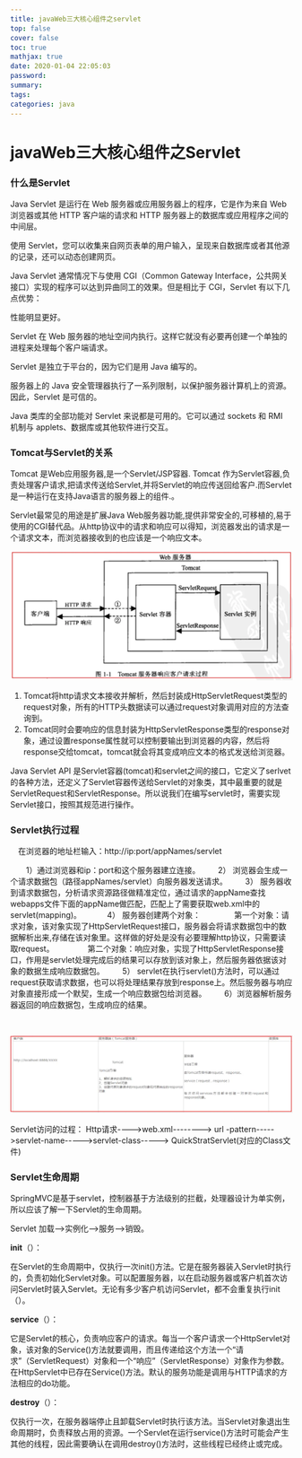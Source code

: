 ```yaml
---
title: javaWeb三大核心组件之servlet
top: false
cover: false
toc: true
mathjax: true
date: 2020-01-04 22:05:03
password:
summary:
tags:
categories: java
---
```


# javaWeb三大核心组件之Servlet

### 什么是Servlet

Java Servlet 是运行在 Web 服务器或应用服务器上的程序，它是作为来自 Web 浏览器或其他 HTTP 客户端的请求和 HTTP 服务器上的数据库或应用程序之间的中间层。

使用 Servlet，您可以收集来自网页表单的用户输入，呈现来自数据库或者其他源的记录，还可以动态创建网页。

Java Servlet 通常情况下与使用 CGI（Common Gateway Interface，公共网关接口）实现的程序可以达到异曲同工的效果。但是相比于 CGI，Servlet 有以下几点优势：

性能明显更好。

Servlet 在 Web 服务器的地址空间内执行。这样它就没有必要再创建一个单独的进程来处理每个客户端请求。

Servlet 是独立于平台的，因为它们是用 Java 编写的。

服务器上的 Java 安全管理器执行了一系列限制，以保护服务器计算机上的资源。因此，Servlet 是可信的。

Java 类库的全部功能对 Servlet 来说都是可用的。它可以通过 sockets 和 RMI 机制与 applets、数据库或其他软件进行交互。

### Tomcat与Servlet的关系

Tomcat 是Web应用服务器,是一个Servlet/JSP容器. Tomcat 作为Servlet容器,负责处理客户请求,把请求传送给Servlet,并将Servlet的响应传送回给客户.而Servlet是一种运行在支持Java语言的服务器上的组件.。

Servlet最常见的用途是扩展Java Web服务器功能,提供非常安全的,可移植的,易于使用的CGI替代品。从http协议中的请求和响应可以得知，浏览器发出的请求是一个请求文本，而浏览器接收到的也应该是一个响应文本。

![](javaWeb三大核心组件之servlet/1)

1. Tomcat将http请求文本接收并解析，然后封装成HttpServletRequest类型的request对象，所有的HTTP头数据读可以通过request对象调用对应的方法查询到。
2. Tomcat同时会要响应的信息封装为HttpServletResponse类型的response对象，通过设置response属性就可以控制要输出到浏览器的内容，然后将response交给tomcat，tomcat就会将其变成响应文本的格式发送给浏览器。

Java Servlet API 是Servlet容器(tomcat)和servlet之间的接口，它定义了serlvet的各种方法，还定义了Servlet容器传送给Servlet的对象类，其中最重要的就是ServletRequest和ServletResponse。所以说我们在编写servlet时，需要实现Servlet接口，按照其规范进行操作。

### Servlet执行过程

 在浏览器的地址栏输入：http://ip:port/appNames/servlet

  1）通过浏览器和ip：port和这个服务器建立连接。
  2） 浏览器会生成一个请求数据包（路径appNames/servlet）向服务器发送请求。
  3） 服务器收到请求数据包，分析请求资源路径做精准定位，通过请求的appName查找webapps文件下面的appName做匹配，匹配上了需要获取web.xml中的servlet(mapping)。 
  4） 服务器创建两个对象：
    第一个对象：请求对象，该对象实现了HttpServletRequest接口，服务器会将请求数据包中的数据解析出来,存储在该对象里。这样做的好处是没有必要理解http协议，只需要读取request。
    第二个对象：响应对象，实现了HttpServletResponse接口，作用是servlet处理完成后的结果可以存放到该对象上，然后服务器依据该对象的数据生成响应数据包。
  5） servlet在执行servlet()方法时，可以通过request获取请求数据，也可以将处理结果存放到response上。然后服务器与响应对象直接形成一个默契，生成一个响应数据包给浏览器。
  6）浏览器解析服务器返回的响应数据包，生成响应的结果。

  

![](javaWeb三大核心组件之servlet/2.png)

Servlet访问的过程：
Http请求---->web.xml-------->  url -pattern----->servlet-name----->servlet-class----->   QuickStratServlet(对应的Class文件)

### Servlet生命周期

SpringMVC是基于servlet，控制器基于方法级别的拦截，处理器设计为单实例，所以应该了解一下Servlet的生命周期。

Servlet 加载—>实例化—>服务—>销毁。

**init**（）：

在Servlet的生命周期中，仅执行一次init()方法。它是在服务器装入Servlet时执行的，负责初始化Servlet对象。可以配置服务器，以在启动服务器或客户机首次访问Servlet时装入Servlet。无论有多少客户机访问Servlet，都不会重复执行init（）。

**service**（）：

它是Servlet的核心，负责响应客户的请求。每当一个客户请求一个HttpServlet对象，该对象的Service()方法就要调用，而且传递给这个方法一个“请求”（ServletRequest）对象和一个“响应”（ServletResponse）对象作为参数。在HttpServlet中已存在Service()方法。默认的服务功能是调用与HTTP请求的方法相应的do功能。

**destroy**（）：

仅执行一次，在服务器端停止且卸载Servlet时执行该方法。当Servlet对象退出生命周期时，负责释放占用的资源。一个Servlet在运行service()方法时可能会产生其他的线程，因此需要确认在调用destroy()方法时，这些线程已经终止或完成。